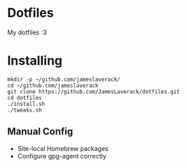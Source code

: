 # Dotfiles

My dotfiles :3

# Installing

```
mkdir -p ~/github.com/jameslaverack/
cd ~/github.com/jameslaverack
git clone https://github.com/JamesLaverack/dotfiles.git
cd dotfiles
./install.sh
./tweaks.sh
```

## Manual Config

* Site-local Homebrew packages
* Configure gpg-agent correctly
